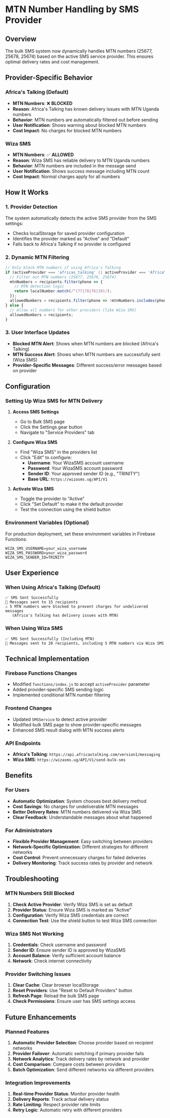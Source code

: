 # MTN Number Handling by SMS Provider

## Overview

The bulk SMS system now dynamically handles MTN numbers (25677, 25678, 25674) based on the active SMS service provider. This ensures optimal delivery rates and cost management.

## Provider-Specific Behavior

### Africa's Talking (Default)
- **MTN Numbers**: ❌ **BLOCKED**
- **Reason**: Africa's Talking has known delivery issues with MTN Uganda numbers
- **Behavior**: MTN numbers are automatically filtered out before sending
- **User Notification**: Shows warning about blocked MTN numbers
- **Cost Impact**: No charges for blocked MTN numbers

### Wiza SMS
- **MTN Numbers**: ✅ **ALLOWED**
- **Reason**: Wiza SMS has reliable delivery to MTN Uganda numbers
- **Behavior**: MTN numbers are included in the message send
- **User Notification**: Shows success message including MTN count
- **Cost Impact**: Normal charges apply for all numbers

## How It Works

### 1. Provider Detection
The system automatically detects the active SMS provider from the SMS settings:
- Checks localStorage for saved provider configuration
- Identifies the provider marked as "Active" and "Default"
- Falls back to Africa's Talking if no provider is configured

### 2. Dynamic MTN Filtering
```javascript
// Only block MTN numbers if using Africa's Talking
if (activeProvider === 'africas_talking' || activeProvider === 'Africa\'s Talking') {
  // Filter out MTN numbers (25677, 25678, 25674)
  mtnNumbers = recipients.filter(phone => {
    // MTN detection logic
    return localNumber.match(/^(77|78|76|39)/);
  });
  allowedNumbers = recipients.filter(phone => !mtnNumbers.includes(phone));
} else {
  // Allow all numbers for other providers (like Wiza SMS)
  allowedNumbers = recipients;
}
```

### 3. User Interface Updates
- **Blocked MTN Alert**: Shows when MTN numbers are blocked (Africa's Talking)
- **MTN Success Alert**: Shows when MTN numbers are successfully sent (Wiza SMS)
- **Provider-Specific Messages**: Different success/error messages based on provider

## Configuration

### Setting Up Wiza SMS for MTN Delivery

1. **Access SMS Settings**
   - Go to Bulk SMS page
   - Click the Settings gear button
   - Navigate to "Service Providers" tab

2. **Configure Wiza SMS**
   - Find "Wiza SMS" in the providers list
   - Click "Edit" to configure:
     - **Username**: Your WizaSMS account username
     - **Password**: Your WizaSMS account password
     - **Sender ID**: Your approved sender ID (e.g., "TRINITY")
     - **Base URL**: `https://wizasms.ug/API/V1`

3. **Activate Wiza SMS**
   - Toggle the provider to "Active"
   - Click "Set Default" to make it the default provider
   - Test the connection using the shield button

### Environment Variables (Optional)
For production deployment, set these environment variables in Firebase Functions:

```env
WIZA_SMS_USERNAME=your_wiza_username
WIZA_SMS_PASSWORD=your_wiza_password
WIZA_SMS_SENDER_ID=TRINITY
```

## User Experience

### When Using Africa's Talking (Default)
```
✅ SMS Sent Successfully
📱 Messages sent to 15 recipients
⚠️ 5 MTN numbers were blocked to prevent charges for undelivered messages
   (Africa's Talking has delivery issues with MTN)
```

### When Using Wiza SMS
```
✅ SMS Sent Successfully (Including MTN)
📱 Messages sent to 20 recipients, including 5 MTN numbers via Wiza SMS
```

## Technical Implementation

### Firebase Functions Changes
- Modified `functions/index.js` to accept `activeProvider` parameter
- Added provider-specific SMS sending logic
- Implemented conditional MTN number filtering

### Frontend Changes
- Updated `SMSService` to detect active provider
- Modified bulk SMS page to show provider-specific messages
- Enhanced SMS result dialog with MTN success alerts

### API Endpoints
- **Africa's Talking**: `https://api.africastalking.com/version1/messaging`
- **Wiza SMS**: `https://wizasms.ug/API/V1/send-bulk-sms`

## Benefits

### For Users
- **Automatic Optimization**: System chooses best delivery method
- **Cost Savings**: No charges for undeliverable MTN messages
- **Better Delivery Rates**: MTN numbers delivered via Wiza SMS
- **Clear Feedback**: Understandable messages about what happened

### For Administrators
- **Flexible Provider Management**: Easy switching between providers
- **Network-Specific Optimization**: Different strategies for different networks
- **Cost Control**: Prevent unnecessary charges for failed deliveries
- **Delivery Monitoring**: Track success rates by provider and network

## Troubleshooting

### MTN Numbers Still Blocked
1. **Check Active Provider**: Verify Wiza SMS is set as default
2. **Provider Status**: Ensure Wiza SMS is marked as "Active"
3. **Configuration**: Verify Wiza SMS credentials are correct
4. **Connection Test**: Use the shield button to test Wiza SMS connection

### Wiza SMS Not Working
1. **Credentials**: Check username and password
2. **Sender ID**: Ensure sender ID is approved by WizaSMS
3. **Account Balance**: Verify sufficient account balance
4. **Network**: Check internet connectivity

### Provider Switching Issues
1. **Clear Cache**: Clear browser localStorage
2. **Reset Providers**: Use "Reset to Default Providers" button
3. **Refresh Page**: Reload the bulk SMS page
4. **Check Permissions**: Ensure user has SMS settings access

## Future Enhancements

### Planned Features
1. **Automatic Provider Selection**: Choose provider based on recipient networks
2. **Provider Failover**: Automatic switching if primary provider fails
3. **Network Analytics**: Track delivery rates by network and provider
4. **Cost Comparison**: Compare costs between providers
5. **Batch Optimization**: Send different networks via different providers

### Integration Improvements
1. **Real-time Provider Status**: Monitor provider health
2. **Delivery Reports**: Track actual delivery status
3. **Rate Limiting**: Respect provider rate limits
4. **Retry Logic**: Automatic retry with different providers
